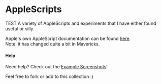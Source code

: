 AppleScripts
============
TEST
A variety of AppleScripts and experiments that I have either found useful or silly.

Apple's own AppleScript documentation can be found <a href="https://developer.apple.com/library/mac/documentation/applescript/conceptual/applescriptlangguide/introduction/ASLR_intro.html">here</a>.
<br>
Note: it has changed quite a bit in Mavericks.

#### Help

Need help? Check out the [Example Screenshots](Example-Screens)!



Feel free to fork or add to this collection :)
